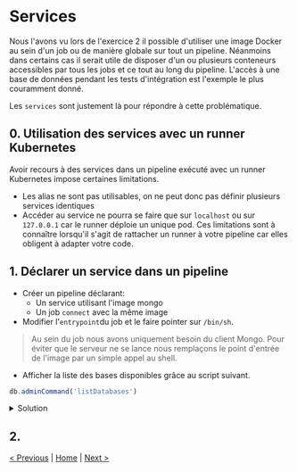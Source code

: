 # Services

Nous l'avons vu lors de l'exercice 2 il possible d'utiliser une image Docker au sein d'un job ou de manière globale 
sur tout un pipeline. Néanmoins dans certains cas il serait utile de disposer d'un ou plusieurs conteneurs accessibles 
par tous les jobs et ce tout au long du pipeline. L'accès à une base de données pendant les tests d'intégration est 
l'exemple le plus couramment donné.

Les `services` sont justement là pour répondre à cette problématique.

## 0. Utilisation des services avec un runner Kubernetes

Avoir recours à des services dans un pipeline exécuté avec un runner Kubernetes impose certaines limitations.
* Les alias ne sont pas utilisables, on ne peut donc pas définir plusieurs services identiques
* Accéder au service ne pourra se faire que sur `localhost` ou sur `127.0.0.1` car le runner déploie un unique pod.
Ces limitations sont à connaître lorsqu'il s'agit de rattacher un runner à votre pipeline car elles obligent à adapter votre code.

## 1. Déclarer un service dans un pipeline

* Créer un pipeline déclarant: 
    * Un service utilisant l'image mongo 
    * Un job `connect` avec la même image
* Modifier l'`entrypoint`du job et le faire pointer sur `/bin/sh`. 

> Au sein du job nous avons uniquement besoin du client Mongo. 
> Pour éviter que le serveur ne se lance nous remplaçons le point d'entrée de l'image par un simple appel au shell.  

* Afficher la liste des bases disponibles grâce au script suivant.

```javascript
db.adminCommand('listDatabases')
```

<details>
<summary>Solution</summary>
<p>

```yaml
services:
  - mongo

connect:
  image: 
    name: mongo
    entrypoint: ["/bin/sh"] 
  script:
    - mongo --host 127.0.0.1 --eval "db.adminCommand('listDatabases')"
```

</p>
</details>

## 2.
    
[< Previous](../exercice_3/README.md) | [Home](../README.md) | [Next >](../exercice_5/README.md)
